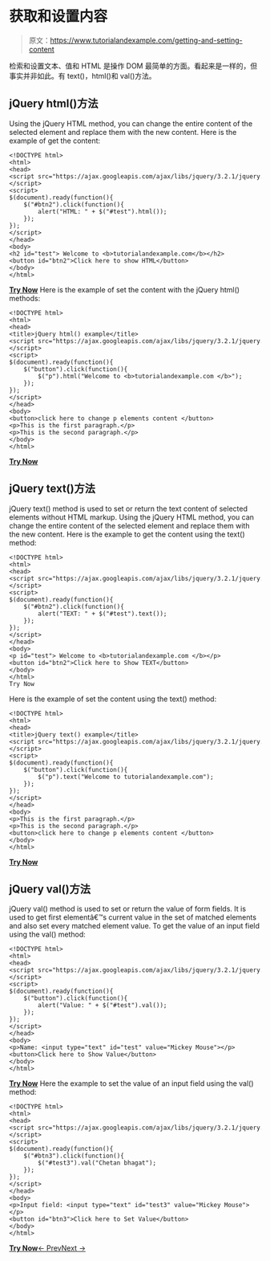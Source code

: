 # 获取和设置内容

> 原文：<https://www.tutorialandexample.com/getting-and-setting-content>

检索和设置文本、值和 HTML 是操作 DOM 最简单的方面。看起来是一样的，但事实并非如此。有 text()，html()和 val()方法。

## jQuery html()方法

Using the jQuery HTML method, you can change the entire content of the selected element and replace them with the new content. Here is the example of get the content:

```
<!DOCTYPE html>  
<html>  
<head>  
<script src="https://ajax.googleapis.com/ajax/libs/jquery/3.2.1/jquery.min.js"></script>  
<script>  
$(document).ready(function(){  
    $("#btn2").click(function(){  
        alert("HTML: " + $("#test").html());  
    });  
});  
</script>  
</head>  
<body>    
<h2 id="test"> Welcome to <b>tutorialandexample.com</b></h2>    
<button id="btn2">Click here to show HTML</button>    
</body>  
</html>
```

**[Try Now](https://editor.tutorialandexample.com/web/test.jsp?filename=jquerygettingandsettingcontent)** Here is the example of set the content with the jQuery html() methods:

```
<!DOCTYPE html>  
<html>  
<head>    
<title>jQuery html() example</title>  
<script src="https://ajax.googleapis.com/ajax/libs/jquery/3.2.1/jquery.min.js"></script>    
<script>    
$(document).ready(function(){    
    $("button").click(function(){    
        $("p").html("Welcome to <b>tutorialandexample.com </b>");    
    });    
});    
</script>    
</head>    
<body>      
<button>click here to change p elements content </button>      
<p>This is the first paragraph.</p>    
<p>This is the second paragraph.</p>     
</body>    
</html>
```

**[Try Now](https://editor.tutorialandexample.com/web/test.jsp?filename=jquerygettingandsettingcontent1)**

## jQuery text()方法

jQuery text() method is used to set or return the text content of selected elements without HTML markup. Using the jQuery HTML method, you can change the entire content of the selected element and replace them with the new content. Here is the example to get the content using the text() method:

```
<!DOCTYPE html>  
<html>  
<head>  
<script src="https://ajax.googleapis.com/ajax/libs/jquery/3.2.1/jquery.min.js"></script>  
<script>  
$(document).ready(function(){  
    $("#btn2").click(function(){  
        alert("TEXT: " + $("#test").text());  
    });  
});  
</script>  
</head>  
<body>   
<p id="test"> Welcome to <b>tutorialandexample.com </b></p>   
<button id="btn2">Click here to Show TEXT</button>   
</body>  
</html>  
Try Now
```

Here is the example of set the content using the text() method:

```
<!DOCTYPE html>  
<html>  
<head>    
<title>jQuery text() example</title>  
<script src="https://ajax.googleapis.com/ajax/libs/jquery/3.2.1/jquery.min.js"></script>    
<script>    
$(document).ready(function(){    
    $("button").click(function(){    
        $("p").text("Welcome to tutorialandexample.com");    
    });    
});    
</script>    
</head>    
<body>     
<p>This is the first paragraph.</p>    
<p>This is the second paragraph.</p>     
<button>click here to change p elements content </button>     
</body>    
</html>
```

**[Try Now](https://editor.tutorialandexample.com/web/test.jsp?filename=jquerygettingandsettingcontent3)**

## jQuery val()方法

jQuery val() method is used to set or return the value of form fields. It is used to get first elementâ€™s current value in the set of matched elements and also set every matched element value. To get the value of an input field using the val() method:

```
<!DOCTYPE html>  
<html>  
<head>  
<script src="https://ajax.googleapis.com/ajax/libs/jquery/3.2.1/jquery.min.js"></script>  
<script>  
$(document).ready(function(){  
    $("button").click(function(){  
        alert("Value: " + $("#test").val());  
    });  
});  
</script>  
</head>  
<body>    
<p>Name: <input type="text" id="test" value="Mickey Mouse"></p>   
<button>Click here to Show Value</button>    
</body>  
</html>
```

**[Try Now](https://editor.tutorialandexample.com/web/test.jsp?filename=jquerygettingandsettingcontent4)** Here the example to set the value of an input field using the val() method:

```
<!DOCTYPE html>  
<html>  
<head>  
<script src="https://ajax.googleapis.com/ajax/libs/jquery/3.2.1/jquery.min.js"></script>  
<script>  
$(document).ready(function(){    
    $("#btn3").click(function(){  
        $("#test3").val("Chetan bhagat");  
    });  
});   
</script>  
</head>  
<body>    
<p>Input field: <input type="text" id="test3" value="Mickey Mouse"></p>   
<button id="btn3">Click here to Set Value</button>    
</body>  
</html>

```

**[Try Now](https://editor.tutorialandexample.com/web/test.jsp?filename=jquerygettingandsettingcontent5)**[← Prev](https://www.tutorialandexample.com/introduction-to-dom-manipulation)[Next →](https://www.tutorialandexample.com/jquery-add)